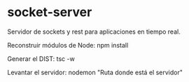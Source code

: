 # socket-server
Servidor de sockets y rest para aplicaciones en tiempo real.


Reconstruir módulos de Node: 
npm install


Generar el DIST: 
tsc -w


Levantar el servidor: 
nodemon "Ruta donde está el servidor"
